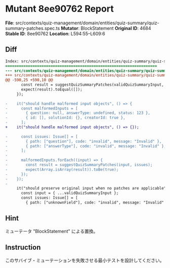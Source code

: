 # Mutant 8ee90762 Report

**File**: src/contexts/quiz-management/domain/entities/quiz-summary/quiz-summary-patches.spec.ts
**Mutator**: BlockStatement
**Original ID**: 4684
**Stable ID**: 8ee90762
**Location**: L594:55–L609:6

## Diff

```diff
Index: src/contexts/quiz-management/domain/entities/quiz-summary/quiz-summary-patches.spec.ts
===================================================================
--- src/contexts/quiz-management/domain/entities/quiz-summary/quiz-summary-patches.spec.ts	original
+++ src/contexts/quiz-management/domain/entities/quiz-summary/quiz-summary-patches.spec.ts	mutated #4684
@@ -590,25 +590,10 @@
       const result = suggestQuizSummaryPatches(validQuizSummaryInput, issues);
       expect(result).toEqual([]);
     });
 
-    it("should handle malformed input objects", () => {
-      const malformedInputs = [
-        { question: null, answerType: undefined, status: 123 },
-        { id: [], solutionId: {}, creatorId: true },
-      ];
+    it("should handle malformed input objects", () => {});
 
-      const issues: Issue[] = [
-        { path: ["question"], code: "invalid", message: "Invalid" },
-        { path: ["answerType"], code: "invalid", message: "Invalid" },
-      ];
-
-      malformedInputs.forEach((input) => {
-        const result = suggestQuizSummaryPatches(input, issues);
-        expect(Array.isArray(result)).toBe(true);
-      });
-    });
-
     it("should preserve original input when no patches are applicable", () => {
       const input = { ...validQuizSummaryInput };
       const issues: Issue[] = [
         { path: ["unknownField"], code: "invalid", message: "Invalid" },
```

## Hint

ミューテータ "BlockStatement" による置換。

## Instruction

このサバイブ・ミューテーションを失敗させる最小テストを設計してください。

